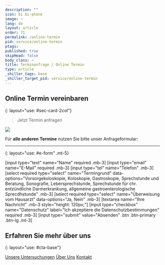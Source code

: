 ```yaml
---
description: ""
icon: bi bi-phone
image: ~
lang: de
layout: article
order: 71
permalink: /online-termin
pid: service/online-termin
ptags:
published: true
skipHead: false
body_class: ~
title: Terminanfrage / Online Termin
type: article
_shiller_tags: base
_shiller_target_pid: service/online-termin
---
```

## Online Termin vereinbaren
{: layout="use: #sec-card-2col"}

> Jetzt Termin anfragen

![](https://cdn.leuffen.de//leu-stock/v2/58/140-89_gfedcba/calendar-2022-11-14-06-54-22-utc.webp)


Für **alle anderen Termine** nutzen Sie bitte unser Anfrageformular:

---
{: layout="use: #e-form" .mt-5}

[input type="text"  name="Name" required .mb-3]
[input type="email" name="E-Mail" required .mb-3]
[input type="tel" name="Telefon" .mb-3]
[select required type="select" name="Termingrund" data-options="Vorsorgekoloskopie, Koloskopie,  Gastroskopie, Sprechstunde und Beratung, Sonografie, Lebersprechstunde,  Sprechstunde für chr. entzündliche Darmerkrankung, allgemeine gastroenterologische Sprecdhstunde" .mb-3]
[select required type="select" name="Überweisung vom Hausarzt" data-options="Ja, Nein" .mb-3]
[textarea name="Ihre Nachricht" .mb-3 style="height: 120px;"]
[input type="checkbox" name="Datenschutz" label="Ich akzeptiere die Datenschutzbestimmungen" required .mb-3]
[input type="submit" value="Absenden" .btn .btn-primary .btn-lg .mt-3]



## Erfahren Sie mehr über uns
{: layout="use: #cta-base"}

[Unsere Untersuchungen](/leistungen/untersuchungen.de.html) [Über Uns](/ueber-uns) [Kontakt](/kontakt)
